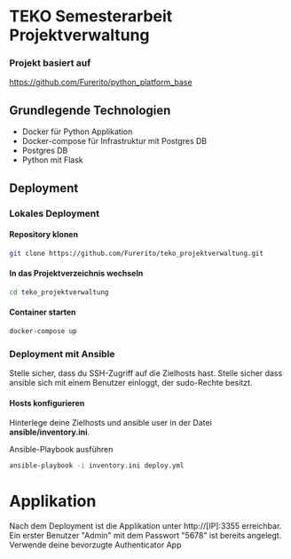 # TEKO Semesterarbeit Projektverwaltung

### Projekt basiert auf 
https://github.com/Furerito/python_platform_base

## Grundlegende Technologien
- Docker für Python Applikation  
- Docker-compose für Infrastruktur mit Postgres DB  
- Postgres DB  
- Python mit Flask  

## Deployment

### Lokales Deployment

#### Repository klonen
```bash
git clone https://github.com/Furerito/teko_projektverwaltung.git
```
#### In das Projektverzeichnis wechseln
```bash
cd teko_projektverwaltung
```
#### Container starten
```bash
docker-compose up
```
### Deployment mit Ansible

Stelle sicher, dass du SSH-Zugriff auf die Zielhosts hast. 
Stelle sicher dass ansible sich mit einem Benutzer einloggt, der sudo-Rechte besitzt.

#### Hosts konfigurieren
Hinterlege deine Zielhosts und ansible user in der Datei **ansible/inventory.ini**.

Ansible-Playbook ausführen
```bash
ansible-playbook -i inventory.ini deploy.yml
```

# Applikation
Nach dem Deployment ist die Applikation unter http://[IP]:3355 erreichbar.
Ein erster Benutzer "Admin" mit dem Passwort "5678" ist bereits angelegt.
Verwende deine bevorzugte Authenticator App
